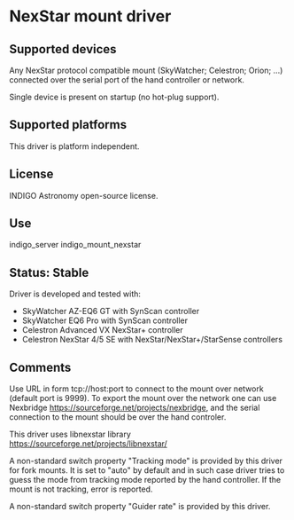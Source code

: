 # NexStar mount driver

## Supported devices

Any NexStar protocol compatible mount (SkyWatcher; Celestron; Orion; ...) connected over the serial port of the hand controller or network.

Single device is present on startup (no hot-plug support).

## Supported platforms

This driver is platform independent.

## License

INDIGO Astronomy open-source license.

## Use

indigo_server indigo_mount_nexstar

## Status: Stable

Driver is developed and tested with:
* SkyWatcher AZ-EQ6 GT with SynScan controller
* SkyWatcher EQ6 Pro with SynScan controller
* Celestron Advanced VX NexStar+ controller
* Celestron NexStar 4/5 SE with NexStar/NexStar+/StarSense controllers

## Comments

Use URL in form tcp://host:port to connect to the mount over network (default port is 9999).
To export the mount over the network one can use Nexbridge https://sourceforge.net/projects/nexbridge, and the serial connection to the mount should be over the hand controler.

This driver uses libnexstar library https://sourceforge.net/projects/libnexstar/

A non-standard switch property "Tracking mode" is provided by this driver for fork mounts. It is set to "auto" by default and in such case driver tries to guess the mode from tracking mode reported by the hand controller. If the mount is not tracking, error is reported.

A non-standard switch property "Guider rate" is provided by this driver.
